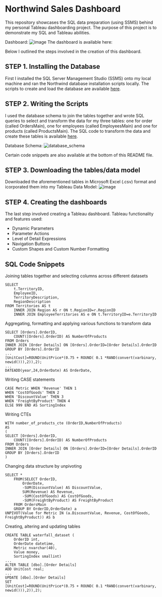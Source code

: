# Northwind Sales Dashboard
This repository showcases the SQL data preparation (using SSMS) behind my personal Tableau dashboarding project. The purpose of this project is to demonstrate my SQL and Tableau abilities.

Dashboard:
![image](https://user-images.githubusercontent.com/117634180/213013756-b9a379a9-3d38-46dc-aabb-f044ad2f1056.png)
The dashboard is available here: 

Below I outlined the steps involved in the creation of this dashboard.

## STEP 1. Installing the Database
First I installed the SQL Server Management Studio (SSMS) onto my local machine and ran the Northwind database installation scripts locally. The scripts to create and load the database are available [here](https://github.com/microsoft/sql-server-samples/tree/master/samples/databases/northwind-pubs).

## STEP 2. Writing the Scripts
I used the database schema to join the tables together and wrote SQL queries to select and transform the data for my three tables: one for order (called OrdersMain), one for employees (called EmployeesMain) and one for products (called ProductsMain). The SQL code to transform the data and create these tables is available [here](https://github.com/Marius321/Northwind-Dashboard/blob/main/SQLQuery.sql).

Database Schema:
![database_schema](https://user-images.githubusercontent.com/117634180/213016206-473ed04d-696d-4d90-8e18-2be10c2b324c.png)

Certain code snippets are also available at the bottom of this README file.

## STEP 3. Downloading the tables/data model
Downloaded the aforementioned tables in Microsoft Excel (.csv) format and icorporated them into my Tableau Data Model:
![image](https://user-images.githubusercontent.com/117634180/213017815-633e71b3-8a8e-4aae-a3cb-e894efded018.png)

## STEP 4. Creating the dashboards
The last step involved creating a Tableau dashboard. Tableau functionality and features used:
  - Dynamic Parameters
  - Parameter Actions
  - Level of Detail Expressions
  - Navigation Buttons
  - Custom Shapes and Custom Number Formatting
## SQL Code Snippets
Joining tables together and selecting columns across different datasets
```
SELECT 
	t.TerritoryID,
	EmployeeID,
	TerritoryDescription,
	RegionDescription
FROM Territories AS t
	INNER JOIN Region AS r ON t.RegionID=r.RegionID
	INNER JOIN EmployeeTerritories AS e ON t.TerritoryID=e.TerritoryID
```
Aggregating, formatting and applying various functions to transform data
```
SELECT [Orders].OrderID,
	COUNT([Orders].OrderID) AS NumberOfProducts
FROM Orders
INNER JOIN [Order Details] ON [Orders].OrderID=[Order Details].OrderID
GROUP BY [Orders].OrderID
...
[UnitCost]=ROUND(UnitPrice*(0.75 + ROUND( 0.1 *RAND(convert(varbinary, newid())),2)),2);
...
DATEADD(year,24,OrderDate) AS OrderDate,
```
Writing CASE statements
```
CASE Metric WHEN 'Revenue' THEN 1
WHEN 'CostOfGoods' THEN 2
WHEN 'DiscountValue' THEN 3
WHEN 'FreightByProduct' THEN 4
ELSE 999 END AS SortingIndex
```
Writing CTEs
```
WITH number_of_products_cte (OrderID,NumberOfProducts) 
AS
(
SELECT [Orders].OrderID,
	COUNT([Orders].OrderID) AS NumberOfProducts
FROM Orders
INNER JOIN [Order Details] ON [Orders].OrderID=[Order Details].OrderID
GROUP BY [Orders].OrderID
)
```
Changing data structure by unpivoting
```
SELECT * 
	FROM(SELECT OrderID,
		OrderDate,
		-SUM(DiscountValue) AS DiscountValue,
		SUM(Revenue) AS Revenue,
		-SUM(CostOfGoods) AS CostOfGoods,
		-SUM(FreightByProduct) AS FreightByProduct
	FROM OrdersMain 
	GROUP BY OrderID,OrderDate) a
UNPIVOT(Value for Metric IN (a.DiscountValue, Revenue, CostOfGoods, FreightByProduct)) AS b
```
Creating, altering and updating tables
```
CREATE TABLE waterfall_dataset (
	OrderID int,
	OrderDate datetime,
	Metric nvarchar(40),
	Value money,
	SortingIndex smallint)
...
ALTER TABLE [dbo].[Order Details]
ADD UnitCost real;
...
UPDATE [dbo].[Order Details]
SET
[UnitCost]=ROUND(UnitPrice*(0.75 + ROUND( 0.1 *RAND(convert(varbinary, newid())),2)),2);
```
